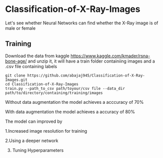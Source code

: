 # Classification-of-X-Ray-Images
Let's see whether Neural Networks can find whether the X-Ray image is of male or female

## Training
Download the data from kaggle https://www.kaggle.com/kmader/rsna-bone-age/ and unzip it, it will have a train folder containiing images and a .csv file containing labels
```
git clone https://github.com/abajaj945/Classification-of-X-Ray-Images.git
cd Classification-of-X-Ray-Images
train.py --path_to_csv path/toyour/csv file --data_dir path/to/directory/containing/training/images
```
Without data augmentation the model achieves a acccuracy of 70%

With data augmentation the model achieves a accuracy of 80%

The model can improved by

1.Increased image resolution for training

2.Using a deeper network

3. Tuning Hyperparameters
